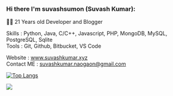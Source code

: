
### Hi there I'm suvashsumon (Suvash Kumar):


  
  
👨‍💻 21 Years old Developer and Blogger

Skills : Python, Java, C/C++, Javascript, PHP, MongoDB, MySQL, PostgreSQL, Sqlite  
Tools : Git, Github, Bitbucket, VS Code
  
Website : www.suvashkumar.xyz  
Contact ME   :     suvashkumar.naogaon@gmail.com


[![Top Langs](https://github-readme-stats.vercel.app/api/top-langs/?username=suvashsumon&layout=compact)](https://github.com/suvashsumon/)

<img src="https://github-readme-stats.vercel.app/api?username=suvashsumon&show_icons=true" style="text-align: center;">
